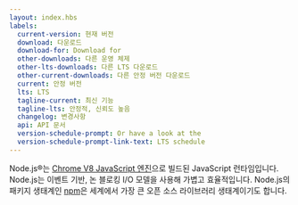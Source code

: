 ```yaml
---
layout: index.hbs
labels:
  current-version: 현재 버전
  download: 다운로드
  download-for: Download for
  other-downloads: 다른 운영 체제
  other-lts-downloads: 다른 LTS 다운로드
  other-current-downloads: 다른 안정 버전 다운로드
  current: 안정 버전
  lts: LTS
  tagline-current: 최신 기능
  tagline-lts: 안정적, 신뢰도 높음
  changelog: 변경사항
  api: API 문서
  version-schedule-prompt: Or have a look at the
  version-schedule-prompt-link-text: LTS schedule
---
```


Node.js®는 [Chrome V8 JavaScript 엔진](https://developers.google.com/v8/)으로 빌드된 JavaScript 런타임입니다.
Node.js는 이벤트 기반, 논 블로킹 I/O 모델을 사용해 가볍고 효율적입니다. Node.js의 패키지 생태계인 [npm](https://www.npmjs.com/)은
세계에서 가장 큰 오픈 소스 라이브러리 생태계이기도 합니다.
